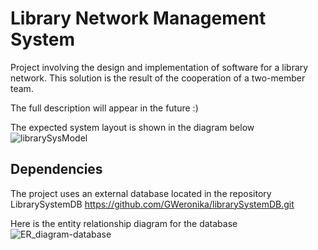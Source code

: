 # Library Network Management System
Project involving the design and implementation of software for a library network. This solution is the result of the cooperation of a two-member team. 

The full description will appear in the future :)

The expected system layout is shown in the diagram below
![librarySysModel](https://github.com/GWeronika/LibraryManagementSystem/assets/126601389/8a27b00f-d1c3-4d21-aace-24c981b7bd60)


## Dependencies
The project uses an external database located in the repository LibrarySystemDB  https://github.com/GWeronika/librarySystemDB.git

Here is the entity relationship diagram for the database
![ER_diagram-database](https://github.com/GWeronika/LibraryManagementSystem/assets/126601389/3a306007-28e8-4683-8cea-6bb51ef339ea)
